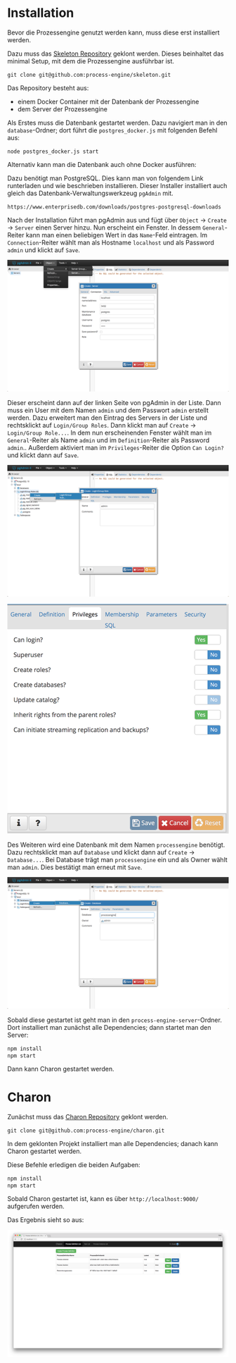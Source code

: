 # Installation

Bevor die Prozessengine genutzt werden kann, muss diese erst installiert werden.

Dazu muss das [Skeleton Repository](https://github.com/process-engine/skeleton) geklont werden.
Dieses beinhaltet das minimal Setup, mit dem die Prozessengine ausführbar ist.

```
git clone git@github.com:process-engine/skeleton.git
```

Das Repository besteht aus:

* einem Docker Container mit der Datenbank der Prozessengine
* dem Server der Prozessengine

Als Erstes muss die Datenbank gestartet werden.
Dazu navigiert man in den `database`-Ordner; dort führt
die `postgres_docker.js` mit folgenden Befehl aus:

```
node postgres_docker.js start
```

Alternativ kann man die Datenbank auch ohne Docker ausführen:

Dazu benötigt man PostgreSQL. Dies kann man von folgendem Link runterladen und
wie beschrieben installieren. Dieser Installer installiert auch gleich das
Datenbank-Verwaltungswerkzeug `pgAdmin` mit.

```
https://www.enterprisedb.com/downloads/postgres-postgresql-downloads
```

Nach der Installation führt man pgAdmin aus und fügt über `Object` -> `Create`
-> `Server` einen Server hinzu. Nun erscheint ein Fenster. In dessem
`General`-Reiter kann man einen beliebigen Wert in das `Name`-Feld eintragen. Im
`Connection`-Reiter wählt man als Hostname `localhost` und als Password `admin`
und klickt auf `Save`.

![Server hinzufügen](images/pgAdmin-add_Server.png)

Dieser erscheint dann auf der linken Seite von pgAdmin in der Liste. Dann muss
ein User mit dem Namen `admin` und dem Passwort `admin` erstellt werden. Dazu
erweitert man den Eintrag des Servers in der Liste und rechtsklickt auf
`Login/Group Roles`. Dann klickt man auf `Create` -> `Login/Group Role...`. In
dem nun erscheinenden Fenster wählt man im `General`-Reiter als Name `admin` und
im `Definition`-Reiter als Password `admin`.. Außerdem aktiviert man im `Privileges`-Reiter die Option `Can Login?` und klickt dann auf `Save`.

![Server hinzufügen](images/pgAdmin-add_User.png)

![Server hinzufügen](images/pgAdmin-add_privileges.png)

Des Weiteren wird eine Datenbank mit dem Namen `processengine` benötigt. Dazu rechtsklickt man auf `Database` und klickt dann auf `Create` -> `Database...`. Bei Database trägt man `processengine` ein und als Owner wählt man `admin`. Dies bestätigt man erneut mit `Save`.

![Server hinzufügen](images/pgAdmin-add_Database.png)

Sobald diese gestartet ist geht man in den `process-engine-server`-Ordner.
Dort installiert man zunächst alle Dependencies; dann startet man den Server:

```
npm install
npm start
```

Dann kann Charon gestartet werden.

# Charon

Zunächst muss das [Charon Repository](https://github.com/process-engine/charon) geklont werden.

```
git clone git@github.com:process-engine/charon.git
```

In dem geklonten Projekt installiert man alle Dependencies;
danach kann Charon gestartet werden.

Diese Befehle erledigen die beiden Aufgaben:

```
npm install
npm start
```

Sobald Charon gestartet ist, kann es über `http://localhost:9000/` aufgerufen werden.

Das Ergebnis sieht so aus:

![Charon](images/charon.png)
